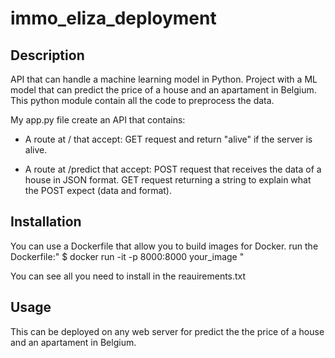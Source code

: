 # immo_eliza_deployment

## Description 
API that can handle a machine learning model in Python.
Project with a  ML model that can predict the price of a house and an apartament in Belgium. 
This python module contain all the code to preprocess the data.


My app.py file create an API that contains:

- A route at / that accept:
  GET request and return "alive" if the server is alive.

- A route at /predict that accept:
  POST request that receives the data of a house in JSON format.
  GET request returning a string to explain what the POST expect (data and format).


## Installation
You can use a Dockerfile that allow you to build images for Docker.
run the Dockerfile:" $ docker run -it -p 8000:8000 your_image "

You can see all you need to install in the reauirements.txt


## Usage
This can be deployed on any web server for predict the the price of a house and an apartament in Belgium. 
